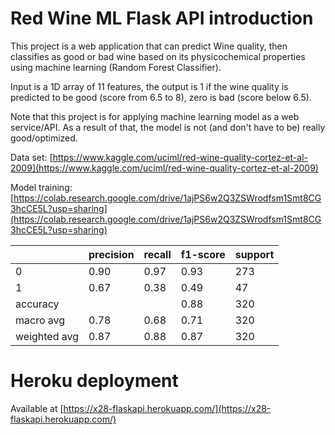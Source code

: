 # Red Wine ML Flask API introduction

This project is a web application that can predict Wine quality, then classifies as good or bad wine based on its physicochemical properties using machine learning (Random Forest Classifier).

Input is a 1D array of 11 features, the output is 1 if the wine quality is predicted to be good (score from 6.5 to 8), zero is bad (score below 6.5).

Note that this project is for applying machine learning model as a web service/API. As a result of that, the model is not (and don't have to be) really good/optimized.

Data set: [https://www.kaggle.com/uciml/red-wine-quality-cortez-et-al-2009](https://www.kaggle.com/uciml/red-wine-quality-cortez-et-al-2009)

Model training: [https://colab.research.google.com/drive/1ajPS6w2Q3ZSWrodfsm1Smt8CG3hcCE5L?usp=sharing](https://colab.research.google.com/drive/1ajPS6w2Q3ZSWrodfsm1Smt8CG3hcCE5L?usp=sharing)

|              | precision | recall | f1-score | support |
|--------------|-----------|--------|----------|---------|
| 0            | 0.90      | 0.97   | 0.93     | 273     |
| 1            | 0.67      | 0.38   | 0.49     | 47      |
| accuracy     |           |        | 0.88     | 320     |
| macro avg    | 0.78      | 0.68   | 0.71     | 320     |
| weighted avg | 0.87      | 0.88   | 0.87     | 320     |
# Heroku deployment
Available at [https://x28-flaskapi.herokuapp.com/](https://x28-flaskapi.herokuapp.com/)
